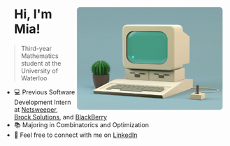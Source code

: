 <div id="user-content-toc">
  <ul style="list-style: none;">
    <summary>
      <img alt="Computer" align="right" width="340" height="240" src="computer.gif"/>
      <h1>Hi, I'm Mia!</h1>
    </summary>
  </ul>
</div>

> Third-year Mathematics student at the University of Waterloo

- 💻 Previous Software Development Intern at [Netsweeper](https://www.netsweeper.com/),<br />
  [Brock Solutions](https://www.brocksolutions.com/), and [BlackBerry](https://www.blackberry.com/us/en)
- 📚 Majoring in Combinatorics and Optimization
- 👋 Feel free to connect with me on [LinkedIn](https://www.linkedin.com/in/miaisakovic/)

<!--
**miaisakovic/miaisakovic** is a ✨ _special_ ✨ repository because its `README.md` (this file) appears on your GitHub profile.

Here are some ideas to get you started:

- 🔭 I’m currently working on ...
- 🌱 I’m currently learning ...
- 👯 I’m looking to collaborate on ...
- 🤔 I’m looking for help with ...
- 💬 Ask me about ...
- 📫 How to reach me: ...
- 😄 Pronouns: ...
- ⚡ Fun fact: ...
-->

